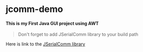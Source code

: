 # jcomm-demo

#### This is my First Java GUI project using AWT 

> Don't forget to add JSerialComm library to your build path

Here is link to the [JSerialComm library](https://github.com/Fazecast/jSerialComm)
